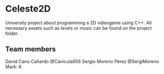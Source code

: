 # Celeste2D
University project about programming a 2D videogame using C++. All necessary assets such as levels or music can be found on the project folder.

## Team members
David Cano Cañardo @Canicula656
Sergio Moreno Pérez @SergiMoreno
Mark: 8
